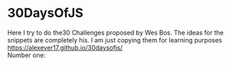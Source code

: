 # 30DaysOfJS
Here I try to do the30 Challenges proposed by Wes Bos. The ideas for the snippets are completely his. I am just copying them for learning purposes
<br />
https://alexever17.github.io/30daysofjs/ <br />
Number one:
